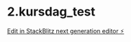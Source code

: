 # 2.kursdag_test

[Edit in StackBlitz next generation editor ⚡️](https://stackblitz.com/~/github.com/Benedictekoder/2.kursdag_test)